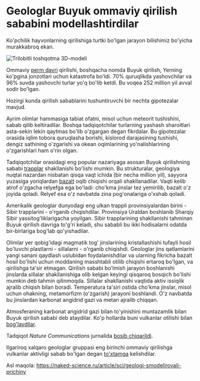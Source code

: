 # Geologlar Buyuk ommaviy qirilish sababini modellashtirdilar

Ko'pchilik hayvonlarning qirilishiga turtki bo'lgan jarayon bilishimiz bo'yicha murakkabroq ekan.

![Trilobitli toshqotma 3D-modeli](https://naked-science.ru/sites/default/files/styles/full_size/public/field/image/trilobite-fossil-paraceraurus-exsull-3d-model-low-poly-fbx.png?itok=F33lflNa)

Ommaviy [perm davri](https://uz.wikipedia.org/wiki/Perm_sistemasi) qirilishi, boshqacha nomda Buyuk qirilish, Yerning ko'pgina jonzotlari uchun katastrofa bo'ldi. 70% quruqlikda yashovchilar va 96% suvda yashovchi turlar yo'q bo'lib ketdi. Bu voqea 252 million yil avval sodir bo'lgan.

Hozirgi kunda qirilish sabablarini tushuntiruvchi bir nechta gipotezalar mavjud.

Ayrim olimlar hammasiga tabiat ofatni, misol uchun meteorit tushishini, sabab qilib keltiradilar. Boshqa tadqiqotchilar turlarning yashash sharoitlari asta-sekin lekin qaytmas bo'lib o'zgargan degan fikrdalar. Bu gipotezalar orasida iqlim tobora quruqlasha borishi, kislorod darajasining tushishi, dengiz sathining o'zgarishi va okean oqimlarining yo'nalishlarining o'zgarishlari ham o'rin olgan.

Tadqiqotchilar orasidagi eng popular nazariyaga asosan Buyuk qirilishning sababi [trapplar](https://uz.wikipedia.org/wiki/Trapp) shakllanishi bo'lishi mumkin. Bu strukturalar, geologiya nuqtai nazardan nisbatan qisqa vaqt ichida (bir necha million yil), sayyora yuzasiga yoriqlardan [bazalt](https://uz.wikipedia.org/wiki/Bazalt) oqib chiqishi orqali shakllanadilar. Vaqti kelib atrof o'zgacha relyefga ega bo'ladi: cho'kma jinslar tez yemirilib, bazalt o'z joyida qoladi. Relyef esa o'z navbatda zina pog'onalariga o'xshab qoladi.

Amerikalik geologlar dunyodagi eng ulkan trappli provinsiyalardan birini - Sibir trapplarini - o'rganib chiqishdilar. Provinsiya Uraldan boshlanib Sharqiy Sibir yassitog'liklarigacha yoyilgan. Sibir trapplarining shakllanishi tahminan Buyuk qirilish davriga to'g'ri keladi, shu sababli bu ikki hodisalarni odatda bir-birlariga bog'lab qo'yishadilar.

Olimlar yer qobig'idagi magmatik tog' jinslarining kristallashishi tufayli hosil bo'luvchi plastlarni - sillalarni - o'rganib chiqishdi. Geologlar jins qatlamlarini yangi sanani qaydlash uslubidan foydalanishdilar va ularning fikricha bazalt hosil bo'lishi uchun moddaning masshtabli otilib chiqishi ertaroq bo'lgan, va qirilishga ta'sir etmagan. Qirilish sababi bo'lmish jarayon boshlanishi jinslarda sillalar shakllanishiga olib kelgan keyingi qisqaroq bosqich bo'lishi mumkin deb tahmin qilinmoqda. Sillalar shakllanishi vaqtida aktiv issiqlik ajralib chiqish bilan boradi. Temperatura ta'siri ostida cho'kma jinslar, misol uchun ohakning, metamorfizm (o'zgarish) jarayoni boshlandi. O'z navbatda bu jinslardan karbonat angidrid gazi va metan ajralib chiqqan.

Atmosferaning karbonat angidrid gazi bilan to'yinishini muntazamlik bilan Buyuk qirilish sababi deb ataydilar. Ko'p hollarda buni vulkanlar otilishi bilan [bog'laydilar](https://naked-science.ru/article/sci/uchenye-vyyasnili-pochemu-proi).

Tadqiqot _Nature Communications_ jurnalida [bosib chiqarildi](http://www.nature.com/articles/s41467-017-00083-9).

Ilgariroq xalqaro geologlar gruppasi eng birinchi ommaviy qirilishga vulkanlar aktivligi sabab bo'lgan degan [to'xtamga](https://naked-science.ru/article/sci/geologi-nazvali-prichinu-pervogo) kelishdilar.

Asl maqola: https://naked-science.ru/article/sci/geologi-smodelirovali-prichiny